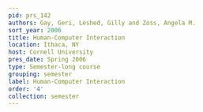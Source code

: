 ```yaml
---
pid: prs_142
authors: Gay, Geri, Leshed, Gilly and Zoss, Angela M.
sort_year: 2006
title: Human-Computer Interaction
location: Ithaca, NY
host: Cornell University
pres_date: Spring 2006
type: Semester-long course
grouping: semester
label: Human-Computer Interaction
order: '4'
collection: semester
---
```

